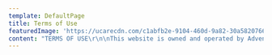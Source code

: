 ```yaml
---
template: DefaultPage
title: Terms of Use
featuredImage: 'https://ucarecdn.com/c1abfb2e-9104-460d-9a82-30a5820766fb/'
content: "TERMS OF USE\r\n\nThis website is owned and operated by Adventures in Paradise Pty Ltd (ACN 166 501 622), successors and assignees, (we or us).\r\n\nThese Terms of Use (Terms) govern your use of our Site and form a contract between you and us if you use the Site.  Please read these Terms carefully. Please contact us if you have any questions, at admin+terms@sailinginparadise.com.au. Your use of the Site indicates that you have had sufficient opportunity to access the Terms and that you have read and accept the Terms.\r\n\nINFORMATION\r\n\nThe information, including statements, opinions and documents contained in this Site (Information) is for general information purposes only. It does not take into account your specific needs, objectives or circumstances, and is not advice. Any reliance you place on the Information is at your own risk. Before acting on any Information, we recommend that you consider whether it is appropriate for your circumstances, carry out your own research and seek professional advice, where necessary.\r\n\nAMENDMENT\r\n\nThe Information and Terms may be amended without notice from time to time in our sole discretion. Your use of our Site following any amendments indicates that you accept the amendments. You should check the Terms regularly to ensure you are aware of any changes, and only proceed to use the Site if you accept and will comply with the new Terms.\r\n\nYOUR WARRANTIES\r\n\nYou warrant to us that you have the legal capacity to enter these Terms and form a contract, and that you have read and understood the Terms, before using the Site.\r\n\nLICENSE TO USE THE SITE\r\n\nWe grant you a non-exclusive, royalty-free, revocable, worldwide, non-transferable right and licence to use the Site for your personal, non-commercial use, in accordance with the Terms. All other uses are prohibited without our prior written consent.\r\n\nPROHIBITED CONDUCT\r\n\nYou must not:\r\n\n(a) Use the Site for any activities, or to post or transmit any material from the Site:\r\n\n•\tunless you hold all necessary rights, licences and consents to do so;\r\n\n•\tthat infringes the intellectual property or other rights of any person;\r\n\n•\tthat would cause you or us to breach any law, regulation, rule, code or other legal obligation;\r\n\n•\tthat defames, harasses, threatens, menaces, offends or restricts any person;\r\n\n•\tthat is or could reasonably be considered to be obscene, inappropriate, defamatory, disparaging, indecent, seditious, offensive, pornographic, threatening, abusive, liable to incite racial hatred, discriminatory, blasphemous, in breach of confidence or in breach of privacy; or\r\n\n•\tthat would bring us, or the Site, into disrepute.\r\n\n(b) Interfere with or inhibit any user from using the Site;\r\n\n(c) Use the Site to send unsolicited email messages;\r\n\n(d) Attempt to or tamper with, hinder or modify the Site, knowingly transmit viruses or other disabling features, or damage or interfere with the Site, including but not limited to the use of trojan horses, viruses, or piracy or programming routines that may damage or interfere with the Site; or\r\n\n(e) Facilitate or assist another person to do any of the above acts.\r\n\nCOPYRIGHT AND INTELLECTUAL PROPERTY RIGHTS\r\n\nOur Site contains material which is owned by or licensed to us and is protected by Australian and international laws, including but not limited to the trademarks, trade names, software, content, design, images, graphics, layout, appearance, layout and look of our Site. We own the copyright which subsists in all creative and literary works displayed on the Site.\r\n\nYou agree that, as between you and us, we own all intellectual property rights in the Site, and that nothing in these Terms constitutes a transfer of any intellectual property ownership rights. Your use of the Site does not grant you a licence, or act as a right of use, any of the intellectual property, whether registered or unregistered, displayed on the Site without the express written permission of the owner.\r\n\nYou must not breach copyright or intellectual property rights, including but not limited to, that you must not:\r\n\n(a) alter or modify any of the code or the material on the Site;\r\n\n(b) cause any of the material on the Site to be framed or embedded in another website;\r\n\n(c) create derivative works from the content of the Site; or\r\n\n(d) use our Site for commercial purposes.\r\n\nREPUBLISHING\r\n\nYou may republish, copy, distribute, transmit, or publicly display (in hard copy, soft copy or online) material on the Site on the following grounds:\r\n\n(a) you must make no alterations to the material;\r\n\n(b) you must attribute the material to our Site, including linking back to our Site where possible; and\r\n\n(c) you must not do so in way that could reasonably be considered to be obscene, inappropriate, defamatory, disparaging, indecent, seditious, offensive, pornographic, threatening, abusive, liable to incite racial hatred, discriminatory, blasphemous, in breach of confidence or in breach of privacy, or that would bring us, or the Site, into disrepute.\r\n\nPRIVACY\r\n\nWe are committed to protecting your privacy.  Please read our Privacy Policy, available on our Site. Before agreeing to these Terms or making any purchases from our Site, please make sure you have read, understood and consented to our Privacy Policy at https://sailinginparadise.com.au/privacy-policy/\r\n\nTHIRD PARTY WEBSITES\r\n\nThis website may provide links out to websites or other online resources under the control of third parties.  Any such links are provided solely for your convenience.  We have no control over the contents of these third-party resources. We are not responsible for the contents of any linked websites and do not endorse them in any way.\r\n\nLinks from third party websites – you can only link to our website with prior written permission from us. We reserve the right to withdraw any such permission at any time.\r\n\nREGISTERING YOUR DETAILS\r\n\nBefore you purchase our products and/or services, you must register an account with us.\r\n\nYou must provide accurate, complete and up-to-date registration information, as requested, and it is your responsibility to inform us of any changes to your registration information.\r\n\nWe may at any time request a form of identification to verify your identity.\r\n\nIf you are a registered user or member to this Site, you acknowledge and agree that:\r\n\nYou are solely responsible for protection and confidentiality of any password or member identification that may be issued to or subscribed for by you from time to time (Password);\r\n\nYou will not reveal (or cause to be revealed through any act or omission) your Password to any other person;\r\n\nYou will immediately notify us if your Password is lost or becomes known to any other person;\r\n\nYou are solely responsible for all access to and use of this site via your Password, whether such access or use is by you or any other person; and\r\n\nAny information you provide to us for posting or inclusion in our Sailing in Paradise Community, at any time, becomes our property.\r\n\nTo the extent that you provide personal information, Sailing in Paradise will treat such information strictly in accordance with its Privacy Policy.\r\n\nYou must ensure the security and confidentiality of your registration details, including any username and/or Password. You must notify us immediately if they become aware of any unauthorised use of your registered details.\r\n\nWhere a member service is for one user only, you will not let any other person use your Password or any registered user or member services.\r\n\nYOUR OBLIGATIONS\r\n\nWhen using our products and/or services, you may be given access to Facebook pages and groups or events in which you may post comments, photos, messages or other material (Your Content).  When posting Your Content, you agree that you will not post or otherwise publish through this Site or our Sailing in Paradise community any of the following:\r\n\nContent that is unlawful, fraudulent, misleading, deceitful, threatening, abusive, libellous, defamatory, obscene, pornographic, indecent, lewd, harassing, threatening, abusive, offensive, inflammatory or otherwise objectionable.\r\n\nContent that harasses, degrades, intimidates or is hateful to an individual or group of individuals on the basis of religion, gender, sexual orientation, race, ethnicity, age or disability.\r\n\nInformation that includes personal or identifying information about another person without that person’s consent.\r\n\nInformation that constitutes promotion or advertisement for groups, events or activities organised through competing social clubs, activity sites and internet platforms, except as otherwise expressly permitted by us.\r\n\nAny information or content that impersonates any person or entity.\r\n\nAny material, non-public information about companies without authorisation to do so.\r\n\nAny advertisements, solicitations, chain letters, pyramid schemes, investment opportunities or other unsolicited commercial communication (except as otherwise expressly permitted by us).\r\n\nBy posting or otherwise publishing Your Content on our Site or Sailing in Paradise Community, you:\r\n\nGrant us a non-exclusive, worldwide, royalty-free, perpetual, licence to use, reproduce, edit and exploit Your Content in any form and for any purpose;\r\n\nWarrant that you have the right to grant the above licences;\r\n\nWarrant that Your Content does not breach these Terms; and\r\n\nConsent to any act or omission which would otherwise constitute an infringement of your moral rights, and if you add any content in which any third party has moral rights, you must also ensure that the third party also consents in the same manner.\r\n\nWe reserve the right (but have no obligation) to:\r\n\nReview, modify, reformat, reject or remove Your Content that, in our opinion, violates these Terms or otherwise has the potential to harm, endanger or violate the rights of any person; and\r\n\nMonitor use of the Site, and store or disclose any information that we collect, including in order to investigate compliance with the Terms or for the purposes of any police investigation or governmental request.\r\n\nCODE OF CONDUCT\r\n\nWhilst using this Site, we ask that you not:\r\n\nCollect personal data about other users for commercial or unlawful purposes.\r\n\nViolate our intellectual property or that of others who contribute to our site including guest bloggers\r\n\nPost anything that contains software viruses, worms or any other harmful code; or\r\n\nUse manual or automated software, devices, script robots, other means or processes to access our Site or any related data or information.\r\n\nTHIRD PARTY INFORMATION\r\n\nThe Site may contain third party information, including but not limited to user comments, guest articles and advertisements (Third Party Information). We do not control, recommend, endorse, sponsor or approve Third Party Information, including any information, products or services mentioned in Third Party Information. You should make your own investigations with respect to the suitability of Third Party Information for you.\r\n\nTHIRD PARTY LINKS AND WEBSITES\r\n\nThis Site may contain links to websites owned by third parties (Third Party Sites). We do not control, recommend, endorse, sponsor or approve Third Party Sites, including any information, products or services mentioned on Third Party Sites. You should make your own investigations with respect to the suitability of Third Party Sites for you.\r\n\nRESERVATION OF RIGHTS\r\n\nWe reserve the right to amend or delete any and all of your content, Third Party Information and/or Third Party Sites, and to block any user, if we believe that there is a violation of these Terms, or for any other reason, in our sole discretion.\r\n\nDELAYS AND OUTAGES\r\n\nWe are not responsible for any delays or interruptions to the Site. We will use commercially reasonable efforts to minimise delays and interruptions. We cannot warrant that the Site will be available at all times or at any given time. We may at any time and without notice to you, discontinue the Site in whole or in part. We are not responsible for any loss, cost, damage or liability that may result from our discontinuance of the Site.\r\n\nLIMITATION OF LIABILITY\r\n\nTo the extent permitted by Law, we exclude all liability for any loss, damage, costs or expense, whether direct, indirect, incidental, special and/or consequential including loss of profits, suffered by you or any third party, or claims made against you or any third party which result from any use or access of, or any inability to use or access the Site.\r\n\nTo the extent permitted by Law, we exclude all representations, guarantees, warranties or terms (whether express or implied) other than those expressly set out in these Terms, and the Australian Consumer Law to the extent applicable.\r\n\nDISCLAIMER\r\n\nThe Site is provided to you without warranties, express or implied, including but not limited to implied warranties of merchantability and fitness for a particular purpose. We do not warrant that the functions contained in any material on the Site or your access to the Site will be error free, that any defects will be corrected, that the Site or the server which stores and transmits material to you are free of viruses or any other harmful components, or that the Site will operate on a continuous basis or be available at any time.\r\n\nWhile we endeavour to keep the Site and information up to date and correct, we make no representations, warranties or guarantee, express or implied, about:\r\n\n(a) the completeness, accuracy, reliability, suitability or availability of any Information, images, products, services, or related graphics contained on the Site for any purpose;\r\n\n(b) Third Party Information; or\r\n\n(c) Third Party Sites.\r\n\nYou read, use, and act on information contained on the Site, Third Party Information and/or Third Party Sites, strictly at your own risk.\r\n\nAccessing or using this website or its content in any way is done entirely at your own risk. You will be responsible for any loss or damage to any computer, device, software, systems or data resulting directly or indirectly from the use or inability to use this website or its content.\r\n\nWe are under no obligation to provide uninterrupted access to this website. We reserve the right to restrict your access to this website at any time and for any reason.\r\n\nWe do not guarantee that the contents of this website will be free of errors, bugs, worms, trojans or viruses or otherwise make any representations as to the quality or accuracy or completeness of the content available on the website including, but not limited to any price quotes, stock availability data or non-fraudulent representations. You are responsible for maintaining appropriate software on your computer or device to protect you from any such errors, bugs, worms, trojans or viruses.\r\n\nTo the fullest extent permissible by law, we exclude any and all liability to you resulting from your use of the website or connected to these Terms of Use. This exclusion includes but is not limited to any type of damages, loss of data, income or profit or loss or damage to property belonging to you or third parties arising from the use of this website or its contents.\r\n\nNothing in these Terms of Use is intended to limit our liability to you for death or personal injury resulting from our negligence or that of our employees or agents.\r\n\nINDEMNITY\r\n\nBy using the Site, you agree to defend and indemnify and hold us (and our officers, directors, employees and agents) harmless from and against all claims, actions, suits, demands, damages, liabilities, costs or expenses (including legal costs and expenses on a full indemnity basis), including in tort, contract or negligence, arising out of or connected to:\r\n\n(a) your use of or access to the Site;\r\n\n(b) any breach by you of these Terms; or\r\n\n(c) any wilful, unlawful or negligent act or omission by you.\r\n\nThis defence and indemnification obligation will survive these Terms and your use of the Site. These Terms, and any rights and licenses granted hereunder, may not be transferred or assigned by you, but may be assigned by us without restriction.\r\n\nBREACH\r\n\nYou may only use the Site for lawful purposes and in a manner consistent with the nature and purpose of the Site. By using this Site, you agree that the exclusions and limitations of liability set out in these Terms are reasonable. If you do not think they are reasonable you must not use this Site. We reserve the right to remove any and all content found to be in breach of copyright, or which in our opinion is deemed inappropriate and/or illegal. If you breach the Terms, we reserve the right to block you from the Site and to enforce our rights against you. If we do not act in relation to a breach of the Terms by you, this does not waive our rights to act with respect to subsequent or similar breaches of the Terms by you. All rights not expressly granted in the Terms are reserved.\r\n\nEXCLUSION OF COMPETITORS\r\n\nYou are prohibited from using our Site, including our information, in any way that competes with our business. If you breach this term, we will hold you responsible for any loss that we may sustain, and hold you accountable for any profits that you may make from non-permitted use. We reserve the right to exclude any person from using our Site and Information, in our sole discretion.\r\n\nENFORCEABILITY\r\n\nIf any provision of the Terms is found to be illegal, invalid or unenforceable by a court of law, then the provision will not apply in that jurisdiction and is deemed not to have been included in the Terms in that jurisdiction. This will not affect the remainder of the Terms, which continue in full force and effect.\r\n\nTERMINATION\r\n\nThe Terms are effective until terminated by us, which we may do at any time and without notice to you. In the event of termination, all restrictions imposed on you by the Terms and limitations of liability set out in the Terms will survive.\r\n\nDISPUTES\r\n\nYou agree to use your best endeavours to use mediation and negotiation to resolve any dispute arising out of or relating to these Terms, prior to resorting to an external dispute resolution process. Please notify us in writing of any dispute you may have (see contact details at the end of these terms).\r\n\nJURISDICTION\r\n\nYour use of this Site and any dispute arising out of your use of it is subject to the laws of Queensland, Australia. You irrevocably and unconditionally submit to the jurisdiction of the Courts of Queensland, Australia for determining any dispute concerning the Terms.\r\n\nGENERAL\r\n\nIf a provision of these Terms is invalid or unenforceable it is to be read down or severed to the extent necessary without affecting the validity or enforceability of the remaining provisions. If we do not act in relation to a breach by you of these Terms, this does not waive our right to act with respect to that or subsequent or similar breaches. Each party must at its own expense do everything reasonably necessary to give full effect to these Terms and the events contemplated by it.\r\n\nFor questions and notices, please contact us at:\r\n\nName: Sailing in Paradise Pty Ltd\r\n\nACN: 166 501 622\r\n\nEmail: admin+terms@sailinginparadise.com.au"
---
```



